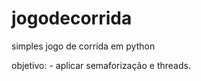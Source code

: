 # jogodecorrida
 simples jogo de corrida em python

 objetivo:
    - aplicar semaforização e threads.